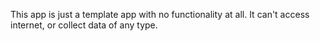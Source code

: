 This app is just a template app with no functionality at all.
It can't access internet, or collect data of any type.